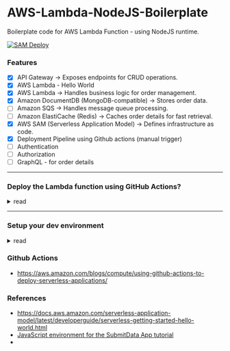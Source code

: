 # AWS-Lambda-NodeJS-Boilerplate
Boilerplate code for AWS Lambda Function - using NodeJS runtime.

[![SAM Deploy](https://github.com/FullstackCodingGuy/AWS-Lambda-NodeJS-Boilerplate/actions/workflows/sam-deploy.yml/badge.svg)](https://github.com/FullstackCodingGuy/AWS-Lambda-NodeJS-Boilerplate/actions/workflows/sam-deploy.yml)

### Features

- [x] API Gateway → Exposes endpoints for CRUD operations.
- [x] AWS Lambda - Hello World
- [x] AWS Lambda → Handles business logic for order management.
- [x] Amazon DocumentDB (MongoDB-compatible) → Stores order data.
- [ ] Amazon SQS → Handles message queue processing.
- [ ] Amazon ElastiCache (Redis) → Caches order details for fast retrieval.
- [x] AWS SAM (Serverless Application Model) → Defines infrastructure as code.
- [x] Deployment Pipeline using Github actions (manual trigger)
- [ ] Authentication
- [ ] Authorization
- [ ] GraphQL - for order details

---

### Deploy the Lambda function using GitHub Actions?
<details>
  <summary>read</summary>

- Step 1: Fork this repository
- Step 2: Configure valid AWS credentials in your cloned repository's **"Settings"** tab -> **"Secrets and Variables"** -> **"Repository Secrets"** Section
  
![image](https://github.com/user-attachments/assets/fca4303d-f513-4e2d-9292-e4692266caa5)
![image](https://github.com/user-attachments/assets/7f67c523-4746-4230-8250-5720f6ee3f36)

- Step 3: Go to [Actions](https://github.com/FullstackCodingGuy/AWS-Lambda-NodeJS-Boilerplate/actions)
- Step 4: Select **"SAM Deploy"**
- Step 5: Click **"Run Workflow"** dropdown on the right hand side

![image](https://github.com/user-attachments/assets/145856fc-caf5-471c-943f-6a926471db15)

- Step 6: Verify all the inputs and click **"Run Workflow"** to trigger the deployment
- Step 7: Your deployment is triggered, monitor the workflow logs until completion.
- Step 8: Once the workflow steps are completed successfully, expand this step to gather the deployment endpoint of your lambda function.
  ![image](https://github.com/user-attachments/assets/30458259-c6b5-4d84-bf00-7f104a11f0a0)
  ![image](https://github.com/user-attachments/assets/230ee1b3-106e-445d-a89d-7f5e3667aa56)

</details>

---
### Setup your dev environment
<details>
  <summary>read</summary>


1️⃣ **template.yaml (AWS SAM Template)**
> Defines the Lambda functions, API Gateway, SQS, and ElastiCache.

1. Create ```mongodb``` test instance (preferably local), Configure your mongodb url at ```DB_URI``` in template.yaml
2. Create ```redis``` test instance at REDIS_HOST
```
docker run --name local-redis -p 6379:6379 -d redis

This command will start a Redis server on localhost at port 6379.

```


### Commands you can use next.
- Create pipeline: ```cd order-manager && sam pipeline init --bootstrap```
- Validate SAM template: ```cd order-manager && sam validate```
- Test Function in the Cloud: ```cd order-manager && sam sync --stack-name {stack-name} --watch```


### Build project

```
sam build
```

### Deploy project

```
sam deploy --guided
```

**The AWS SAM CLI deploys your application by doing the following:**
- The AWS SAM CLI creates  ̑an Amazon S3 bucket and uploads your .aws-sam directory.
- The AWS SAM CLI transforms your AWS SAM template into AWS CloudFormation and uploads it to the AWS CloudFormation service.
- AWS CloudFormation provisions your resources.

### Output

![alt text](image.png)

Once the stack is created/updated successfully, then you will find the api gateway endpoint url. 

**To get the endpoint url:**

Use the ```sam list endpoints --output json``` command to get this information

**To Invoke the function**

1. Using curl
```
curl https://ets1gv8lxi.execute-api.us-west-2.amazonaws.com/Prod/hello/
{"message": "hello world"}
```

2. Using sam command

```sam remote invoke HelloWorldFunction --stack-name sam-app```

![alt text](image-1.png)


### Modify and sync your application to the AWS Cloud

> Use the AWS SAM CLI sam sync --watch command to sync local changes to the AWS Cloud.


In your command line, from the sam-app project directory, run the following:

```
sam sync --watch
```

> The AWS SAM CLI prompts you to confirm that you are syncing a development stack. Since the ```sam sync --watch``` command automatically deploys local changes to the AWS Cloud in real time, we recommend it for development environments only.


### Test your application locally

> Use the AWS SAM CLI sam local command to test your application locally. To accomplish this, the AWS SAM CLI creates a local environment using Docker. This local environment emulates the cloud-based execution environment of your Lambda function.

1. Create a local environment for your Lambda function and invoke it.
2. Host your HTTP API endpoint locally and use it to invoke your Lambda function.

In your command line, from the sam-app project directory, run the following:
```
sam local invoke

// To call a specific function
sam local invoke CreateOrderFunction --event events/createOrder.json

// To pass local env variables - only for local testing
sam local invoke CreateOrderFunction --event events/createOrder.json --env-vars env.json


```

![alt text](image-2.png)

### To host your API locally

In your command line, from the sam-app project directory, run the following:

```
sam local start-api
```

![alt text](image-3.png)


### Delete

In your command line, from the sam-app project directory, run the following:

```
sam delete
```


### **🚨 Recovering from Accidental S3 Bucket Deletion in AWS SAM**  

If you've **accidentally deleted the S3 bucket** used by **AWS SAM**, you’ll need to **create a new bucket** and **remap it** to AWS SAM.

---

## **1️⃣ Create a New S3 Bucket**
You can manually create an S3 bucket or use the AWS CLI:

```sh
aws s3 mb s3://my-new-sam-bucket --region us-east-1
```
🔹 Replace **`my-new-sam-bucket`** with a unique bucket name.  
🔹 Replace **`us-east-1`** with your AWS region.

---

## **2️⃣ Update AWS SAM to Use the New Bucket**
Modify your **SAM configuration file (`samconfig.toml`)** to reference the new bucket.

🔹 **Locate `samconfig.toml`** in your project.  
🔹 Update the `s3_bucket` value:

```toml
[default.deploy.parameters]
s3_bucket = "my-new-sam-bucket"
s3_prefix = "my-app"
region = "us-east-1"
capabilities = "CAPABILITY_IAM"
stack_name = "my-app-stack"
```

Alternatively, specify the new bucket during deployment:

```sh
sam deploy --s3-bucket my-new-sam-bucket
```

---

## **3️⃣ Rebuild and Deploy AWS SAM**
Run the following to rebuild and redeploy:

```sh
sam build
sam deploy --guided
```

This ensures that SAM now uses the **new S3 bucket**.

---

## **4️⃣ Optional: Clean Up Old References**
If AWS SAM was using a **deleted bucket**, you might encounter an error like:  

🚨 **"The specified bucket does not exist"**  

To fix this:
- **Check `.aws-sam` directory**:  
  ```sh
  rm -rf .aws-sam
  ```
- **Clear SAM cache** (if needed):
  ```sh
  sam cache clear
  ```
- Then **rebuild & deploy** again.

---

### **✅ Summary**
✔️ **Created a new S3 bucket**  
✔️ **Updated AWS SAM to use the new bucket**  
✔️ **Rebuilt & deployed the application**  

</details>

### **Github Actions**

- https://aws.amazon.com/blogs/compute/using-github-actions-to-deploy-serverless-applications/

### References

- https://docs.aws.amazon.com/serverless-application-model/latest/developerguide/serverless-getting-started-hello-world.html
- [JavaScript environment for the SubmitData App tutorial](https://github.com/awsdocs/aws-doc-sdk-examples/tree/main/javascriptv3/example_code/cross-services/submit-data-app)
- 
